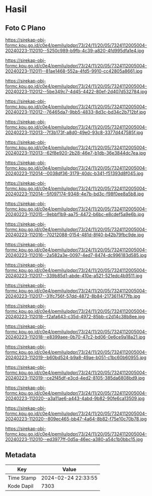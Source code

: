 # Hasil

## Foto C Plano

https://sirekap-obj-formc.kpu.go.id/c0e4/pemilu/pdpr/73/24/11/20/05/7324112005004-20240223-112010--5250c989-b9fb-4c39-a820-4fd995dfa1e4.jpg

https://sirekap-obj-formc.kpu.go.id/c0e4/pemilu/pdpr/73/24/11/20/05/7324112005004-20240223-112011--81ae1468-552a-4fd5-9910-cc42805a8661.jpg

https://sirekap-obj-formc.kpu.go.id/c0e4/pemilu/pdpr/73/24/11/20/05/7324112005004-20240223-112012--5be349c7-4d45-4422-80ef-2d407d532784.jpg

https://sirekap-obj-formc.kpu.go.id/c0e4/pemilu/pdpr/73/24/11/20/05/7324112005004-20240223-112012--76465da7-9bb5-4833-8d3c-bd34c2b712bf.jpg

https://sirekap-obj-formc.kpu.go.id/c0e4/pemilu/pdpr/73/24/11/20/05/7324112005004-20240223-112013--7f3b173f-a8d0-49e0-93c8-3377d447585f.jpg

https://sirekap-obj-formc.kpu.go.id/c0e4/pemilu/pdpr/73/24/11/20/05/7324112005004-20240223-112013--62f8e920-2b28-46e7-b1db-36e3844dc7ea.jpg

https://sirekap-obj-formc.kpu.go.id/c0e4/pemilu/pdpr/73/24/11/20/05/7324112005004-20240223-112014--0038df36-3179-40dc-b341-f51393d8f045.jpg

https://sirekap-obj-formc.kpu.go.id/c0e4/pemilu/pdpr/73/24/11/20/05/7324112005004-20240223-112014--5f097174-9348-4e7b-bd3c-f98f0ee8a5b8.jpg

https://sirekap-obj-formc.kpu.go.id/c0e4/pemilu/pdpr/73/24/11/20/05/7324112005004-20240223-112015--9ebbf1b9-aa75-4472-b6bc-e8cdef5a9e6b.jpg

https://sirekap-obj-formc.kpu.go.id/c0e4/pemilu/pdpr/73/24/11/20/05/7324112005004-20240223-112016--70212088-0154-481d-8f40-b42b79fbc9de.jpg

https://sirekap-obj-formc.kpu.go.id/c0e4/pemilu/pdpr/73/24/11/20/05/7324112005004-20240223-112016--2a582a3e-0097-4ed7-8474-dc996183d585.jpg

https://sirekap-obj-formc.kpu.go.id/c0e4/pemilu/pdpr/73/24/11/20/05/7324112005004-20240223-112017--339b85d1-abde-410e-a521-521edc4b9511.jpg

https://sirekap-obj-formc.kpu.go.id/c0e4/pemilu/pdpr/73/24/11/20/05/7324112005004-20240223-112017--31fc756f-57dd-4872-8b84-2173611477fb.jpg

https://sirekap-obj-formc.kpu.go.id/c0e4/pemilu/pdpr/73/24/11/20/05/7324112005004-20240223-112018--f2afa643-c35d-4972-85bb-c2d14c38b8ee.jpg

https://sirekap-obj-formc.kpu.go.id/c0e4/pemilu/pdpr/73/24/11/20/05/7324112005004-20240223-112018--e8399aee-0b70-47c2-bd06-0e6ce9a18a21.jpg

https://sirekap-obj-formc.kpu.go.id/c0e4/pemilu/pdpr/73/24/11/20/05/7324112005004-20240223-112019--b60bd524-b9a8-49ae-b051-c1bc60b60955.jpg

https://sirekap-obj-formc.kpu.go.id/c0e4/pemilu/pdpr/73/24/11/20/05/7324112005004-20240223-112019--ce2f45df-e3cd-4ed2-8105-385da6808bd9.jpg

https://sirekap-obj-formc.kpu.go.id/c0e4/pemilu/pdpr/73/24/11/20/05/7324112005004-20240223-112020--a3a11ae6-a443-4abd-9b82-90fe6ca13509.jpg

https://sirekap-obj-formc.kpu.go.id/c0e4/pemilu/pdpr/73/24/11/20/05/7324112005004-20240223-112020--809ec465-bb47-4a64-8b82-f75e10c70b78.jpg

https://sirekap-obj-formc.kpu.go.id/c0e4/pemilu/pdpr/73/24/11/20/05/7324112005004-20240223-112010--ed3977ff-0d5a-46ec-a380-a54c1b0bbc15.jpg


## Metadata

| Key        | Value               |
| ---------- | ------------------- |
| Time Stamp | 2024-02-24 22:33:55 |
| Kode Dapil | 7303                |




